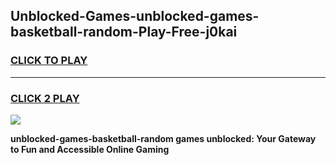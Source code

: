 
## Unblocked-Games-unblocked-games-basketball-random-Play-Free-j0kai
<h3>
<a href="https://premium76.site?title=unblocked-games-basketball-random&ref=23A">CLICK TO PLAY</a></h3>
<hr>

<h3>
<a href="https://premium76.site?title=unblocked-games-basketball-random&ref=23A">CLICK 2 PLAY</a>
  
</h3>

<a href="https://premium76.site?title=unblocked-games-basketball-random&ref=23A"><img src="https://clearcache.store/games.png"></a>


**unblocked-games-basketball-random games unblocked: Your Gateway to Fun and Accessible Online Gaming**

